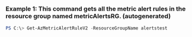 ### Example 1: This command gets all the metric alert rules in the resource group named metricAlertsRG. (autogenerated)
```powershell
PS C:\> Get-AzMetricAlertRuleV2 -ResourceGroupName alertstest
```

